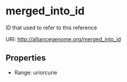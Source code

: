 # merged_into_id

ID that used to refer to this reference

URI: http://alliancegenome.org/merged_into_id



<!-- no inheritance hierarchy -->


## Properties

 * Range: uriorcurie



